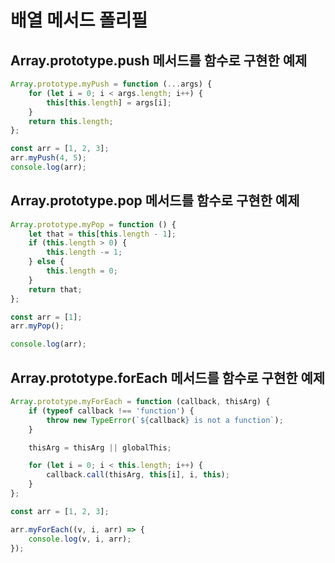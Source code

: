# 배열 메서드 폴리필

## Array.prototype.push 메서드를 함수로 구현한 예제

```js
Array.prototype.myPush = function (...args) {
    for (let i = 0; i < args.length; i++) {
        this[this.length] = args[i];
    }
    return this.length;
};

const arr = [1, 2, 3];
arr.myPush(4, 5);
console.log(arr);
```

## Array.prototype.pop 메서드를 함수로 구현한 예제

```js
Array.prototype.myPop = function () {
    let that = this[this.length - 1];
    if (this.length > 0) {
        this.length -= 1;
    } else {
        this.length = 0;
    }
    return that;
};

const arr = [1];
arr.myPop();

console.log(arr);
```

## Array.prototype.forEach 메서드를 함수로 구현한 예제

```js
Array.prototype.myForEach = function (callback, thisArg) {
    if (typeof callback !== 'function') {
        throw new TypeError(`${callback} is not a function`);
    }

    thisArg = thisArg || globalThis;

    for (let i = 0; i < this.length; i++) {
        callback.call(thisArg, this[i], i, this);
    }
};

const arr = [1, 2, 3];

arr.myForEach((v, i, arr) => {
    console.log(v, i, arr);
});
```
